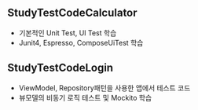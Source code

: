 ## StudyTestCodeCalculator
- 기본적인 Unit Test, UI Test 학습
- Junit4, Espresso, ComposeUiTest 학습
## StudyTestCodeLogin
- ViewModel, Repository패턴을 사용한 앱에서 테스트 코드
- 뷰모델의 비동기 로직 테스트 및 Mockito 학습
